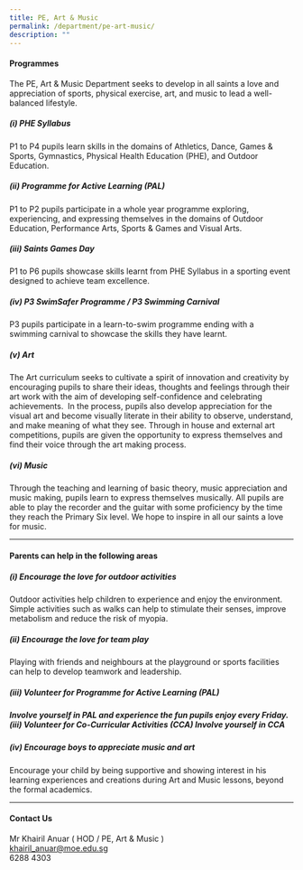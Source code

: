 ```yaml
---
title: PE, Art & Music
permalink: /department/pe-art-music/
description: ""
---
```

#### Programmes

The PE, Art & Music Department seeks to develop in all saints a love and appreciation of sports, physical exercise, art, and music to lead a well-balanced lifestyle.

##### (i) PHE Syllabus

P1 to P4 pupils learn skills in the domains of Athletics, Dance, Games & Sports, Gymnastics, Physical Health Education (PHE), and Outdoor Education.

##### (ii) Programme for Active Learning (PAL)

P1 to P2 pupils participate in a whole year programme exploring, experiencing, and expressing themselves in the domains of Outdoor Education, Performance Arts, Sports & Games and Visual Arts.

##### (iii) Saints Games Day

P1 to P6 pupils showcase skills learnt from PHE Syllabus in a sporting event designed to achieve team excellence.

##### (iv) P3 SwimSafer Programme / P3 Swimming Carnival

P3 pupils participate in a learn-to-swim programme ending with a swimming carnival to showcase the skills they have learnt.

##### (v) Art

The Art curriculum seeks to cultivate a spirit of innovation and creativity by encouraging pupils to share their ideas, thoughts and feelings through their art work with the aim of developing self-confidence and celebrating achievements.  In the process, pupils also develop appreciation for the visual art and become visually literate in their ability to observe, understand, and make meaning of what they see. Through in house and external art competitions, pupils are given the opportunity to express themselves and find their voice through the art making process.

##### (vi) Music

Through the teaching and learning of basic theory, music appreciation and music making, pupils learn to express themselves musically.  All pupils are able to play the recorder and the guitar with some proficiency by the time they reach the Primary Six level. We hope to inspire in all our saints a love for music.

* * *

#### Parents can help in the following areas

##### (i) Encourage the love for outdoor activities

Outdoor activities help children to experience and enjoy the environment. Simple activities such as walks can help to stimulate their senses, improve metabolism and reduce the risk of myopia.

##### (ii) Encourage the love for team play

Playing with friends and neighbours at the playground or sports facilities can help to develop teamwork and leadership.

##### (iii) Volunteer for Programme for Active Learning (PAL)

##### Involve yourself in PAL and experience the fun pupils enjoy every Friday. (iii) Volunteer for Co-Curricular Activities (CCA) Involve yourself in CCA

##### (iv) Encourage boys to appreciate music and art

Encourage your child by being supportive and showing interest in his learning experiences and creations during Art and Music lessons, beyond the formal academics.

* * *

#### Contact Us

Mr Khairil Anuar ( HOD / PE, Art & Music )
<br>khairil_anuar@moe.edu.sg
<br> 6288 4303